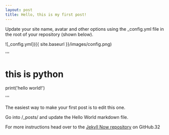 ```yaml
---
layout: post
title: Hello, this is my first post!
---
```


Update your site name, 
    avatar and other options using the _config.yml file in the root of your repository (shown below).

![_config.yml]({{ site.baseurl }}/images/config.png)

'''

# this is python

print('hello world!')

'''

The easiest way to make your first post is to edit this one. 

Go into /_posts/ and update the Hello World markdown file. 

For more instructions head over to the [Jekyll Now repository](https://github.com/barryclark/jekyll-now) on GitHub.32